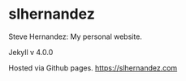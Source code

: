# slhernandez
Steve Hernandez: My personal website.

Jekyll v 4.0.0

Hosted via Github pages.
https://slhernandez.com
